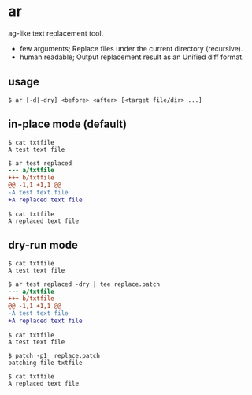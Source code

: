 # ar
ag-like text replacement tool.

* few arguments; Replace files under the current directory (recursive).
* human readable; Output replacement result as an Unified diff format.

## usage
```
$ ar [-d|-dry] <before> <after> [<target file/dir> ...]
```

## in-place mode (default)
```script
$ cat txtfile
A test text file
```

```diff
$ ar test replaced
--- a/txtfile
+++ b/txtfile
@@ -1,1 +1,1 @@
-A test text file
+A replaced text file
```

```script
$ cat txtfile
A replaced text file
```

## dry-run mode
```script
$ cat txtfile
A test text file
```

```diff
$ ar test replaced -dry | tee replace.patch
--- a/txtfile
+++ b/txtfile
@@ -1,1 +1,1 @@
-A test text file
+A replaced text file
```

```script
$ cat txtfile
A test text file

$ patch -p1  replace.patch
patching file txtfile

$ cat txtfile
A replaced text file
```
